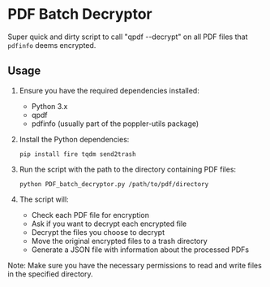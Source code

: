 # PDF Batch Decryptor
Super quick and dirty script to call "qpdf --decrypt" on all PDF files that `pdfinfo` deems encrypted.

## Usage

1. Ensure you have the required dependencies installed:
   - Python 3.x
   - qpdf
   - pdfinfo (usually part of the poppler-utils package)

2. Install the Python dependencies:
   ```
   pip install fire tqdm send2trash
   ```

3. Run the script with the path to the directory containing PDF files:
   ```
   python PDF_batch_decryptor.py /path/to/pdf/directory
   ```

4. The script will:
   - Check each PDF file for encryption
   - Ask if you want to decrypt each encrypted file
   - Decrypt the files you choose to decrypt
   - Move the original encrypted files to a trash directory
   - Generate a JSON file with information about the processed PDFs

Note: Make sure you have the necessary permissions to read and write files in the specified directory.
